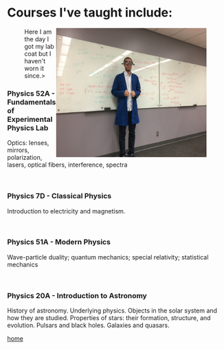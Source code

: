 # Courses I've taught include:

<figure>
 <img align="right" src="./jackpic6.jpg" width="350" height="300"/>
 <figcaption>
 Here I am the day I got my lab coat but I haven't worn it since.></a>
 </figcaption>
</figure>


### Physics 52A - Fundamentals of Experimental Physics Lab

Optics: lenses, mirrors, polarization, lasers, optical fibers, interference, spectra

<br>

### Physics 7D - Classical Physics

Introduction to electricity and magnetism.

<br>

### Physics 51A -  Modern Physics

Wave-particle duality; quantum mechanics; special relativity; statistical mechanics

<br>

### Physics 20A - Introduction to Astronomy

History of astronomy. Underlying physics. Objects in the solar system and how they are studied. 
Properties of stars: their formation, structure, and evolution. Pulsars and black holes. Galaxies and quasars.


[home](./)
